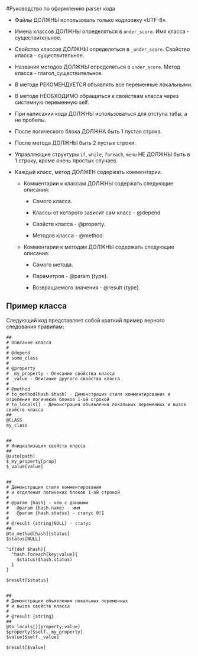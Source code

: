 #Руководство по оформлению parser кода


- Файлы ДОЛЖНЫ использовать только кодировку «UTF-8».

- Имена классов ДОЛЖНЫ определяться в `under_score`. Имя класса - существительное.

- Свойства классов ДОЛЖНЫ определяться в `_under_score`. Свойство класса - существительное.

- Названия методов ДОЛЖНЫ определяться в `under_score`. Метод класса - глагол_существительное.

- В методе РЕКОМЕНДУЕТСЯ объявлять все переменные локальными.

- В методе НЕОБХОДИМО обращаться к свойствам класса через системную переменную self.

- При написании кода ДОЛЖНЫ использоваться для отступа табы, а не пробелы.

- После логического блока ДОЛЖНА быть 1 пустая строка. 

- После метода  ДОЛЖНЫ быть 2 пустых строки. 

- Управляющие структуры `if`, `while`, `foreach`, `menu` НЕ ДОЛЖНЫ быть в 1 строку, кроме очень простых случаев.

- Каждый класс, метод ДОЛЖЕН содержать комментарии.

  - Комментарии к классам ДОЛЖНЫ содержать следующие описания:
    
    - Самого класса.
    
    - Классы от которого зависит сам класс - @depend 
    
    - Cвойств класса - @property.
  
    - Методов класса - @method.

  - Комментарии к методам ДОЛЖНЫ содержать следующие описания: 
  
    - Самого метода.
    
    - Параметров - @param {type}.
    
    - Возвращаемого значения - @result {type}.

Пример класса
-----------

Следующий код представляет собой краткий пример верного следования правилам:

```
##
# Описание класса
#
# @depend
# some_class
#
# @property
# _my_property - Описание свойства класса
# _value - Описание другого свойства класса
#
# @method 
# to_method[hash $hash] - Демонстрация стиля комментирования и отделения логичеких блоков 1-ой строкой
# to_locals[] - Демонстрация объявления локальных переменных и вызов свойств класса
##
@CLASS
my_class


##
# Инициализация свойств класса
##
@auto[path]
$_my_property[prop]
$_value[value]


##
# Демонстрация стиля комментирования 
# и отделения логичеких блоков 1-ой строкой
#
# @param {hash} - хеш с данными
#   @param {hash.name} - имя
#   @param {hash.status} - статус 0|1
#
# @result {string|NULL} - статус
##
@to_method[hash][status]
$status[NULL]

^if(def $hash){
  ^hash.foreach[key;value]{
    $status($hash.status)
  }
}

$result[$status]


##
# Демонстрация объявления локальных переменных
# и вызов свойств класса
#
# @result {string}
##
@to_locals[][property;value]
$property[$self._my_property]
$value[$self._value]

$result[$value]

```
